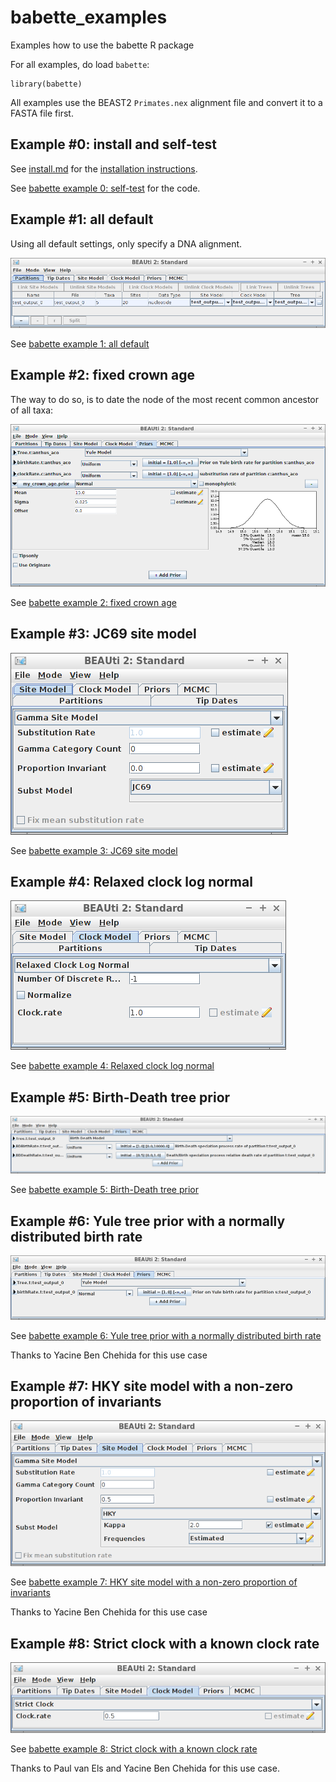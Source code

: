 # babette_examples

Examples how to use the babette R package

For all examples, do load `babette`:

```
library(babette)
```

All examples use the BEAST2 `Primates.nex` alignment file and convert
it to a FASTA file first.

## Example #0: install and self-test

See [install.md](install.md) for the [installation instructions](install.md).

See [babette example 0: self-test](https://github.com/richelbilderbeek/babette_example_1)
for the code.

## Example #1: all default

Using all default settings, only specify a DNA alignment.

![Example #1: all default](pics/all_default.png)

See [babette example 1: all default](https://github.com/richelbilderbeek/babette_example_1)

## Example #2: fixed crown age

The way to do so, is to date the node of the most recent common ancestor
of all taxa:

![Example #2: using a MRCA to specify a crown age](pics/mrca_crown_age.png)

See [babette example 2: fixed crown age](https://github.com/richelbilderbeek/babette_example_2)

## Example #3: JC69 site model

![Example #3: JC69 site model](pics/jc69_2_4.png)

See [babette example 3: JC69 site model](https://github.com/richelbilderbeek/babette_example_3)

## Example #4: Relaxed clock log normal

![Example #4: Relaxed clock log normal](pics/rln_2_4.png)

See [babette example 4: Relaxed clock log normal](https://github.com/richelbilderbeek/babette_example_4)

## Example #5: Birth-Death tree prior

![Example #5: Birth-Death tree prior](pics/bd_2_4.png)

See [babette example 5: Birth-Death tree prior](https://github.com/richelbilderbeek/babette_example_5)

## Example #6: Yule tree prior with a normally distributed birth rate

![Example #6: Yule tree prior with a normally distributed birth rate](pics/birth_rate_normal_2_4.png)

See [babette example 6: Yule tree prior with a normally distributed birth rate](https://github.com/richelbilderbeek/babette_example_6)

Thanks to Yacine Ben Chehida for this use case

## Example #7: HKY site model with a non-zero proportion of invariants

![Example #7: HKY site model with a non-zero proportion of invariants](pics/hky_prop_invariant_0_5_2_4.png)

See [babette example 7: HKY site model with a non-zero proportion of invariants](https://github.com/richelbilderbeek/babette_example_7)

Thanks to Yacine Ben Chehida for this use case

## Example #8: Strict clock with a known clock rate

![Example #8: Strict clock with a known clock rate](pics/strict_clock_rate_0_5_2_4.png)

See [babette example 8: Strict clock with a known clock rate](https://github.com/richelbilderbeek/babette_example_8)

Thanks to Paul van Els and Yacine Ben Chehida for this use case.

